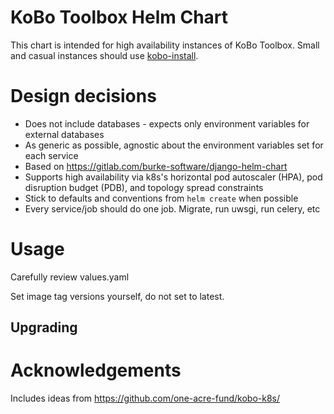 # KoBo Toolbox Helm Chart

This chart is intended for high availability instances of KoBo Toolbox. Small and casual instances should use [kobo-install](https://github.com/kobotoolbox/kobo-install). 

# Design decisions

- Does not include databases - expects only environment variables for external databases
- As generic as possible, agnostic about the environment variables set for each service
- Based on https://gitlab.com/burke-software/django-helm-chart
- Supports high availability via k8s's horizontal pod autoscaler (HPA), pod disruption budget (PDB), and topology spread constraints
- Stick to defaults and conventions from `helm create` when possible
- Every service/job should do one job. Migrate, run uwsgi, run celery, etc

# Usage

Carefully review values.yaml

Set image tag versions yourself, do not set to latest.

## Upgrading



# Acknowledgements

Includes ideas from https://github.com/one-acre-fund/kobo-k8s/